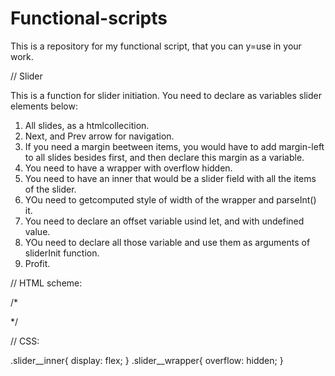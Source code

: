 # Functional-scripts

This is a repository for my functional script, that you can y=use in your work.

// Slider 

This is a function for slider initiation. 
You need to declare as variables slider elements below:
1. All slides, as a htmlcollecition.
2. Next, and Prev arrow for navigation.
3. If you need a margin beetween items, you would have to add margin-left to all slides besides first, and then declare this margin as a variable.
4. You need to have a wrapper with overflow hidden.
5. You need to have an inner that would be a slider field with all the items of the slider.
6. YOu need to getcomputed style of width of the wrapper and parseInt() it.
7. You need to declare an offset variable usind let, and with undefined value.
8. YOu need to declare all those variable and use them as arguments of sliderInit function.
9. Profit.

// HTML scheme:

/*
<div class="slider">
    <img src="" alt="" class="slider__arrow-prev">
    <div class="slider__wrapper">
        <div class="slider__inner">
            <div class="slider__item"></div>
            <div class="slider__item"></div>
            <div class="slider__item"></div>
        </div>
    </div>
    <img src="" alt="" class="slider__arrow-next">
</div>
*/

// CSS:

.slider__inner{
  display: flex;
}
.slider__wrapper{
  overflow: hidden;
}
